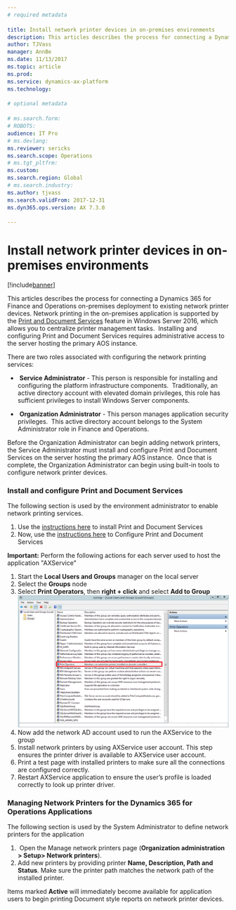 ```yaml
---
# required metadata

title: Install network printer devices in on-premises environments
description: This articles describes the process for connecting a Dynamics 365 for Finance and Operations on-premises deployment to existing network printer devices. 
author: TJVass
manager: AnnBe
ms.date: 11/13/2017
ms.topic: article
ms.prod: 
ms.service: dynamics-ax-platform
ms.technology: 

# optional metadata

# ms.search.form: 
# ROBOTS: 
audience: IT Pro
# ms.devlang: 
ms.reviewer: sericks
ms.search.scope: Operations
# ms.tgt_pltfrm: 
ms.custom: 
ms.search.region: Global
# ms.search.industry: 
ms.author: tjvass
ms.search.validFrom: 2017-12-31
ms.dyn365.ops.version: AX 7.3.0

---
```


# Install network printer devices in on-premises environments

[!include[banner](../includes/banner.md)]

This articles describes the process for connecting a Dynamics 365 for Finance and Operations on-premises deployment to existing network printer devices. Network printing in the on-premises application is supported by the [Print and Document Services](https://technet.microsoft.com/en-us/library/hh831468(v=ws.11).aspx) feature in Windows Server 2016, which allows you to centralize printer management tasks.  Installing and configuring  Print and Document Services requires administrative access to the server hosting the primary AOS instance.

There are two roles associated with configuring the network printing services:
-  <b>Service Administrator</b> - This person is responsible for installing and configuring the platform infrastructure components.  Traditionally, an active directory account with elevated domain privileges, this role has sufficient privileges to install Windows Server components.

-  <b>Organization Administrator</b> - This person manages application security privileges.  This active directory account belongs to the System Administrator role in Finance and Operations.

Before the Organization Administrator can begin adding network printers, the Service Administrator must install and configure Print and Document Services on the server hosting the primary AOS instance.  Once that is complete, the Organization Administrator can begin using built-in tools to configure network printer devices.

<h3>Install and configure Print and Document Services</h3>
The following section is used by the environment administrator to enable network printing services.

1.  Use the [instructions here](https://technet.microsoft.com/en-us/library/jj134159(v=ws.11).aspx) to install Print and Document Services
2.  Now, use the [instructions here](https://technet.microsoft.com/en-us/library/jj134163(v=ws.11).aspx) to Configure Print and Document Services

<b>Important:</b> Perform the following actions for each server used to host the application "AXService"
1.  Start the <b>Local Users and Groups</b> manager on the local server
2.  Select the <b>Groups</b> node
3.  Select <b>Print Operators</b>, then <b>right + click</b> and select <b>Add to Group</b>
        ![](media/3048eae34e89e7f3c1a26119a9f7b103.png)
4.  Now add the network AD account used to run the AXService to the group
5.  Install network printers by using AXService user account. This step ensures the printer driver is available to AXService user account.
6.  Print a test page with installed printers to make sure all the connections are configured correctly.
7.  Restart AXService application to ensure the user’s profile is loaded correctly to look up printer driver.

<h3>Managing Network Printers for the Dynamics 365 for Operations Applications</h3>
The following section is used by the System Administrator to define network printers for the application

1.  Open the Manage network printers page (<b>Organization administration > Setup> Network printers</b>).
2.  Add new printers by providing printer <b>Name, Description, Path and Status</b>. Make sure the printer path matches the network path of the installed printer.


Items marked <b>Active</b> will immediately become available for application users to begin printing Document style reports on network printer devices.
